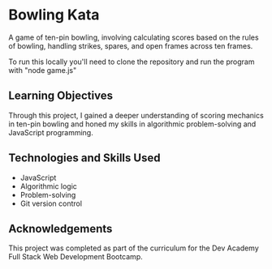 # Bowling Kata
A game of ten-pin bowling, involving calculating scores based on the rules of bowling, handling strikes, spares, and open frames across ten frames.

To run this locally you'll need to clone the repository and run the program with "node game.js"

## Learning Objectives
Through this project, I gained a deeper understanding of scoring mechanics in ten-pin bowling and honed my skills in algorithmic problem-solving and JavaScript programming.

## Technologies and Skills Used
- JavaScript
- Algorithmic logic
- Problem-solving
- Git version control
  
## Acknowledgements
This project was completed as part of the curriculum for the Dev Academy Full Stack Web Development Bootcamp.

